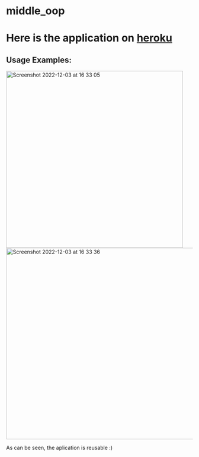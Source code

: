 # middle_oop

# Here is the application on <a href="https://secret-bastion-97588.herokuapp.com/">heroku</a>




## Usage Examples:

<img width="477" alt="Screenshot 2022-12-03 at 16 33 05" src="https://user-images.githubusercontent.com/92575094/205446125-e7556bf7-1f19-4425-bdfd-859b53a5e183.png">


<img width="516" alt="Screenshot 2022-12-03 at 16 33 36" src="https://user-images.githubusercontent.com/92575094/205446153-da17035c-9c38-4027-9acc-cb8a11fa831d.png">


As can be seen, the aplication is reusable  :)
